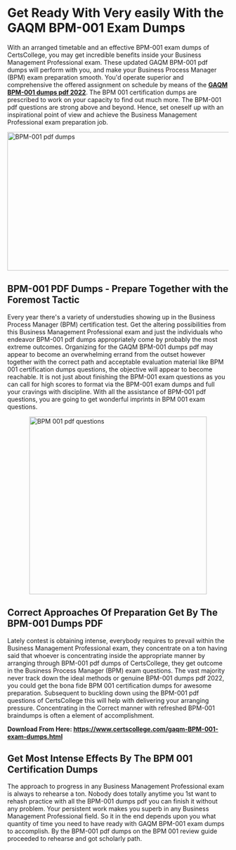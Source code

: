 <h1><strong>Get Ready With Very easily With the GAQM BPM-001 Exam Dumps&nbsp;</strong></h1>
<p><span style="font-weight: 400;">With an arranged timetable and an effective  BPM-001 exam dumps of CertsCollege, you may get incredible benefits inside your Business Management Professional exam. These updated GAQM BPM-001 pdf dumps will perform with you, and make your Business Process Manager (BPM) exam preparation smooth. You'd operate superior and comprehensive the offered assignment on schedule by means of the <strong><a href="https://www.certscollege.com/gaqm-BPM-001-exam-dumps.html">GAQM BPM-001 dumps pdf 2022</a></strong>. The BPM 001 certification dumps are prescribed to work on your capacity to find out much more. The  BPM-001 pdf questions are strong above and beyond. Hence, set oneself up with an inspirational point of view and achieve the Business Management Professional exam preparation job.&nbsp;</span></p>
<p><span style="font-weight: 400;"><img style="display: block; margin-left: auto; margin-right: auto;" src="https://i.ibb.co/CPDK3ps/Yellow-and-Blue-Initiative-Blog-Banner.png" alt="BPM-001 pdf dumps" width="559" height="315" /></span></p>
<h2><strong>BPM-001 PDF Dumps - Prepare Together with the Foremost Tactic</strong></h2>
<p><span style="font-weight: 400;">Every year there's a variety of understudies showing up in the Business Process Manager (BPM) certification test. Get the altering possibilities from this Business Management Professional exam and just the individuals who endeavor BPM-001 pdf dumps appropriately come by probably the most extreme outcomes. Organizing for the GAQM BPM-001 dumps pdf may appear to become an overwhelming errand from the outset however together with the correct path and acceptable evaluation material like BPM 001 certification dumps questions, the objective will appear to become reachable. It is not just about finishing the BPM-001 exam questions as you can call for high scores to format via the BPM-001 exam dumps and full your cravings with discipline. With all the assistance of BPM-001 pdf questions, you are going to get wonderful imprints in BPM 001 exam questions.</span></p>
<p><span style="font-weight: 400;"><a href="https://tinyurl.com/y9h5f334"><img style="display: block; margin-left: auto; margin-right: auto;" src="https://i.ibb.co/9tMrhdY/Teacher-Appreciation-Invitation.png" alt="BPM 001 pdf questions " width="404" height="404" /></a></span></p>
<h2><strong>Correct Approaches Of Preparation Get By The BPM-001 Dumps PDF</strong></h2>
<p><span style="font-weight: 400;">Lately contest is obtaining intense, everybody requires to prevail within the Business Management Professional exam, they concentrate on a ton having said that whoever is concentrating inside the appropriate manner by arranging through BPM-001 pdf dumps of CertsCollege, they get outcome in the Business Process Manager (BPM) exam questions. The vast majority never track down the ideal methods or genuine BPM-001 dumps pdf 2022, you could get the bona fide BPM 001 certification dumps for awesome preparation. Subsequent to buckling down using the  BPM-001 pdf questions of CertsCollege this will help with delivering your arranging pressure. Concentrating in the Correct manner with refreshed BPM-001 braindumps is often a element of accomplishment.</span></p>
<p><span style="font-weight: 400;"><strong>Download From Here: <a href="https://www.certscollege.com/gaqm-BPM-001-exam-dumps.html">https://www.certscollege.com/gaqm-BPM-001-exam-dumps.html</a></strong></span></p>
<h2><strong>Get Most Intense Effects By The BPM 001 Certification Dumps</strong></h2>
<p><span style="font-weight: 400;">The approach to progress in any Business Management Professional exam is always to rehearse a ton. Nobody does totally anytime you 1st want to rehash practice with all the BPM-001 dumps pdf you can finish it without any problem. Your persistent work makes you superb in any Business Management Professional field. So it in the end depends upon you what quantity of time you need to have ready with GAQM BPM-001 exam dumps to accomplish. By the BPM-001 pdf dumps on the BPM 001 review guide proceeded to rehearse and got scholarly path.</span></p>
